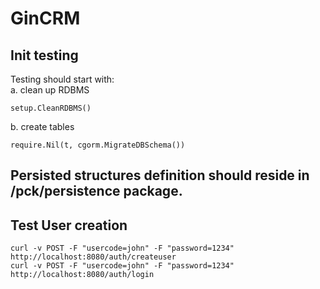 # GinCRM

## Init testing
Testing should start with:<br/>
a. clean up RDBMS
```
setup.CleanRDBMS()
```

b. create tables
```
require.Nil(t, cgorm.MigrateDBSchema())
```

## Persisted structures definition should reside in /pck/persistence package. 

## Test User creation
```
curl -v POST -F "usercode=john" -F "password=1234" http://localhost:8080/auth/createuser
curl -v POST -F "usercode=john" -F "password=1234" http://localhost:8080/auth/login
```


